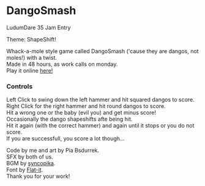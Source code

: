 # DangoSmash
LudumDare 35 Jam Entry

Theme: ShapeShift!

Whack-a-mole style game called DangoSmash ('cause they are dangos, not moles!) with a twist.  
Made in 48 hours, as work calls on monday.  
Play it online [here!](http://pgunited.com/unity/DangoSmash/)

### Controls
Left Click to swing down the left hammer and hit squared dangos to score.  
Right Click for the right hammer and hit round dangos to score.  
Hit a wrong one or the baby (evil you) and get minus score!    
Occasionally the dango shapeshifts afte being hit.  
Hit it again (with the correct hammer) and again until it stops or you do not score.  
If you are successfull, you score a lot though...

Code by me and art by Pia Bsdurrek.  
SFX by both of us.  
BGM by [syncopika](http://opengameart.org/content/happy-bgm-pianoviolinflutedrums).  
Font by [Flat-it](http://flat-it.com/).  
Thank you for your work!
